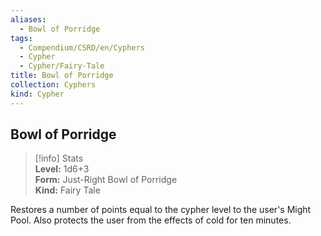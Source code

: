 ```yaml
---
aliases:
  - Bowl of Porridge
tags:
  - Compendium/CSRD/en/Cyphers
  - Cypher
  - Cypher/Fairy-Tale
title: Bowl of Porridge
collection: Cyphers
kind: Cypher
---
```

## Bowl of Porridge  
>[!info] Stats  
> **Level:** 1d6+3  
> **Form:** Just-Right Bowl of Porridge  
> **Kind:** Fairy Tale
  
Restores a number of points equal to the cypher level to the user's Might Pool. Also protects the user from the effects of cold for ten minutes.